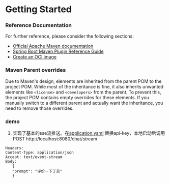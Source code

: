 # Getting Started

### Reference Documentation

For further reference, please consider the following sections:

* [Official Apache Maven documentation](https://maven.apache.org/guides/index.html)
* [Spring Boot Maven Plugin Reference Guide](https://docs.spring.io/spring-boot/3.4.4/maven-plugin)
* [Create an OCI image](https://docs.spring.io/spring-boot/3.4.4/maven-plugin/build-image.html)

### Maven Parent overrides

Due to Maven's design, elements are inherited from the parent POM to the project POM.
While most of the inheritance is fine, it also inherits unwanted elements like `<license>` and `<developers>` from the
parent.
To prevent this, the project POM contains empty overrides for these elements.
If you manually switch to a different parent and actually want the inheritance, you need to remove those overrides.




### demo
1. 实现了基本的sse流推送。在[application.yaml](src%2Fmain%2Fresources%2Fapplication.yaml) 替换api-key，本地启动后调用 POST http://localhost:8080/chat/stream
```http request
Headers:
Content-Type: application/json
Accept: text/event-stream
Body:
   {
   "prompt": "评价一下丁真"
   }
```